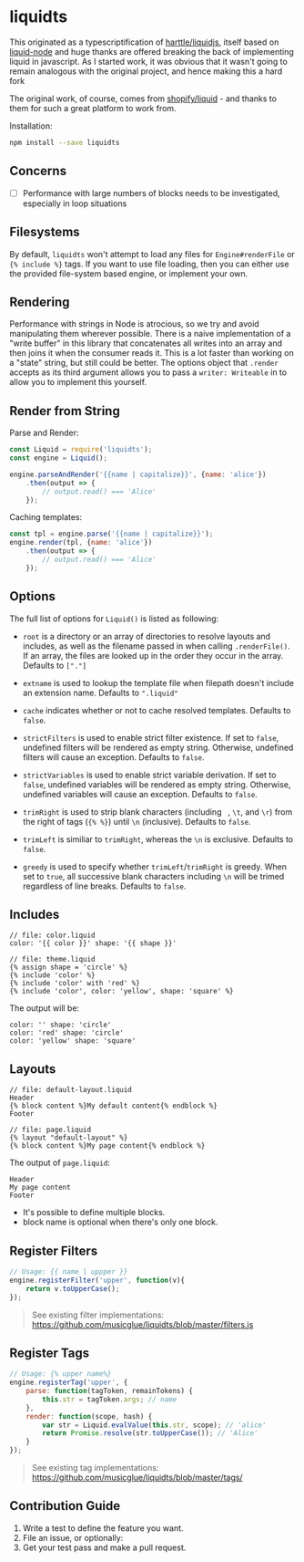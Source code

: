 # liquidts

This originated as a typescriptification of [harttle/liquidjs][harrtle/liquidjs], itself based on [liquid-node][liquid-node]
and huge thanks are offered breaking the back of implementing liquid in javascript. As I started work, it was obvious
that it wasn't going to remain analogous with the original project, and hence making this a hard fork

The original work, of course, comes from [shopify/liquid][shopify/liquid] - and thanks to them for such a great platform
to work from.

Installation:

```bash
npm install --save liquidts
```

## Concerns

- [ ] Performance with large numbers of blocks needs to be investigated, especially in loop situations

## Filesystems

By default, `liquidts` won't attempt to load any files for `Engine#renderFile` or `{% include %}` tags. If you want to use
file loading, then you can either use the provided file-system based engine, or implement your own.

## Rendering

Performance with strings in Node is atrocious, so we try and avoid manipulating them wherever possible. There is a naive
implementation of a "write buffer" in this library that concatenates all writes into an array and then joins it when the
consumer reads it. This is a lot faster than working on a "state" string, but still could be better. The options object
that `.render` accepts as its third argument allows you to pass a `writer: Writeable` in to allow you to implement this
yourself.

## Render from String

Parse and Render:

```javascript
const Liquid = require('liquidts');
const engine = Liquid();

engine.parseAndRender('{{name | capitalize}}', {name: 'alice'})
    .then(output => {
        // output.read() === 'Alice'
    });
```

Caching templates:

```javascript
const tpl = engine.parse('{{name | capitalize}}');
engine.render(tpl, {name: 'alice'})
    .then(output => {
        // output.read() === 'Alice'
    });
```

## Options

The full list of options for `Liquid()` is listed as following:

* `root` is a directory or an array of directories to resolve layouts and includes, as well as the filename passed in when calling `.renderFile()`.
If an array, the files are looked up in the order they occur in the array.
Defaults to `["."]`

* `extname` is used to lookup the template file when filepath doesn't include an extension name. Defaults to `".liquid"`

* `cache` indicates whether or not to cache resolved templates. Defaults to `false`.

* `strictFilters` is used to enable strict filter existence. If set to `false`, undefined filters will be rendered as empty string. Otherwise, undefined filters will cause an exception. Defaults to `false`.

* `strictVariables` is used to enable strict variable derivation.
If set to `false`, undefined variables will be rendered as empty string.
Otherwise, undefined variables will cause an exception. Defaults to `false`.

* `trimRight` is used to strip blank characters (including ` `, `\t`, and `\r`) from the right of tags (`{% %}`) until `\n` (inclusive). Defaults to `false`.

* `trimLeft` is similiar to `trimRight`, whereas the `\n` is exclusive. Defaults to `false`.

* `greedy` is used to specify whether `trimLeft`/`trimRight` is greedy. When set to `true`, all successive blank characters including `\n` will be trimed regardless of line breaks. Defaults to `false`.

## Includes

```
// file: color.liquid
color: '{{ color }}' shape: '{{ shape }}'

// file: theme.liquid
{% assign shape = 'circle' %}
{% include 'color' %}
{% include 'color' with 'red' %}
{% include 'color', color: 'yellow', shape: 'square' %}
```

The output will be:

```
color: '' shape: 'circle'
color: 'red' shape: 'circle'
color: 'yellow' shape: 'square'
```

## Layouts

```
// file: default-layout.liquid
Header
{% block content %}My default content{% endblock %}
Footer

// file: page.liquid
{% layout "default-layout" %}
{% block content %}My page content{% endblock %}
```

The output of `page.liquid`:

```
Header
My page content
Footer
```

* It's possible to define multiple blocks.
* block name is optional when there's only one block.

## Register Filters

```javascript
// Usage: {{ name | uppper }}
engine.registerFilter('upper', function(v){
    return v.toUpperCase();
});
```

> See existing filter implementations: <https://github.com/musicglue/liquidts/blob/master/filters.js>

## Register Tags

```javascript
// Usage: {% upper name%}
engine.registerTag('upper', {
    parse: function(tagToken, remainTokens) {
        this.str = tagToken.args; // name
    },
    render: function(scope, hash) {
        var str = Liquid.evalValue(this.str, scope); // 'alice'
        return Promise.resolve(str.toUpperCase()); // 'Alice'
    }
});
```

> See existing tag implementations: <https://github.com/musicglue/liquidts/blob/master/tags/>

## Contribution Guide

1. Write a test to define the feature you want.
2. File an issue, or optionally:
3. Get your test pass and make a pull request.

[harrtle/liquidjs]: https://github.com/harrtle/liquidjs
[liquid-node]: https://github.com/sirlantis/liquid-node
[shopify/liquid]: https://shopify.github.io/liquid/
[releases]: https://github.com/musicglue/liquidts/releases
